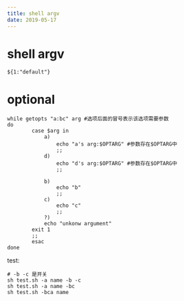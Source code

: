 ```yaml
---
title: shell argv
date: 2019-05-17
---
```

# shell argv

    ${1:"default"}

# optional

    while getopts "a:bc" arg #选项后面的冒号表示该选项需要参数
    do
            case $arg in
                a)
                    echo "a's arg:$OPTARG" #参数存在$OPTARG中
                    ;;
                d)
                    echo "d's arg:$OPTARG" #参数存在$OPTARG中
                    ;;

                b)
                    echo "b"
                    ;;
                c)
                    echo "c"
                    ;;
                ?)  
                echo "unkonw argument"
            exit 1
            ;;
            esac
    done

test:

    # -b -c 是开关
    sh test.sh -a name -b -c
    sh test.sh -a name -bc
    sh test.sh -bca name
